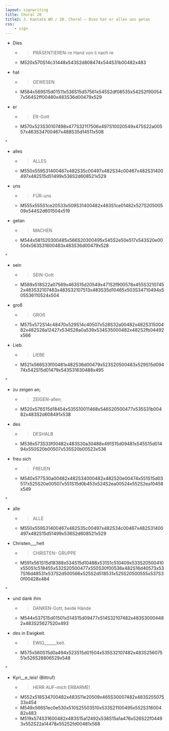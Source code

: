 ```yaml
---
layout: signwriting
title: Choral 28
title2: 3. Kantate WO / 28. Choral – Dies hat er alles uns getan
css:
    - sign
---
```


<!--
https://www.signbank.org/signpuddle2.0/searchword.php
https://www.sutton-signwriting.io/signmaker
-->


- Dies
  + > PRÄSENTIEREN-re Hand von li nach re
  + M520x570S14c31448x543S2d808474x544S31b00482x483

- hat
  + > GEWESEN
  + M584x569S15d01511x536S15d57561x545S2df08535x542S2f900547x564S2ff00480x483S36d00479x529

- er
  + > ER-Gott
  + M570x523S30107498x477S32117506x497S10020549x475S22a00557x463S34700467x488S35d14511x508

^

- alles
  + > ALLES
  + M550x559S31400467x482S35c00497x482S34c00467x482S31400497x482S15d51499x536S2d608521x529

- uns
  + > FÜR-uns
  + M555x555S1ce20533x509S31400482x483S1ce01482x527S20500509x544S2d601504x519

- getan
  + > MACHEN
  + M544x581S20300485x566S20300495x545S2e50e517x543S20e00504x563S31600483x483S36d00479x528

^

- sein
  + > SEIN-Gott
  + M589x518S22a07569x463S15d20549x471S2f900578x455S32107452x483S32107483x483S32107513x483S35d10465x503S34710494x505S36110524x504

- groß
  + > GROß
  + M575x572S14c48470x529S14c40507x528S32a00482x482S31500482x482S28a12427x534S28a0a539x534S35000482x482S2fb04492x566

- Lieb
  + > LIEBE
  + M521x566S33f00481x482S36d00479x523S20500483x529S15d09474x542S15d01479x543S31630488x495

^

- zu zeigen an;
  + > ZEIGEN-allen;
  + M520x576S15d18454x535S10011468x546S20500477x535S31b00482x483S2d608491x538

- des
  + > DESHALB
  + M536x573S33f00482x483S30a30488x491S15d09481x545S15d01494x550S20b00507x535S20b00523x536

- freu sich
  + > FREUEN
  + M540x577S30a00482x482S34000482x482S20e00474x551S15d03517x525S20e00507x551S15d0b453x524S2ea00524x552S2ea10458x549

^

- alle
  + > ALLE
  + M550x559S31400467x482S35c00497x482S34c00467x482S31400497x482S15d51499x536S2d608521x529

- Christen___heit
  + > CHRISTEN- GRUPPE
  + M591x561S15d18388x534S15d10488x531S1c510409x533S20500410x550S1c518455x532S20500477x550S30f00536x482S16d40573x537S16d48531x537S2d500566x525S2d518531x525S20500555x537S30f00428x484

^

- und dank ihm
  + > DANKEN-Gott, beide Hände
  + M544x537S15d01501x514S15d09477x514S32107482x483S30004482x483S25627520x493

- des in Ewigkeit.
  + > EWIG______keit.
  + M575x560S15d0a494x523S15d01504x535S32107482x483S25607551x526S28806529x548

^

- Kyri__e_leis! (Bittruf)
  + > HERR AUF-mich ERBARME!
  + M552x518S34700482x483S11e20509x465S30007482x483S25507533x454
  + M549x566S1ec0e530x510S25503510x533S21100495x552S31600482x483
  + M519x574S31600482x483S15a12492x538S15a1a476x526S22f04493x552S22a14478x552S2fd00481x568
